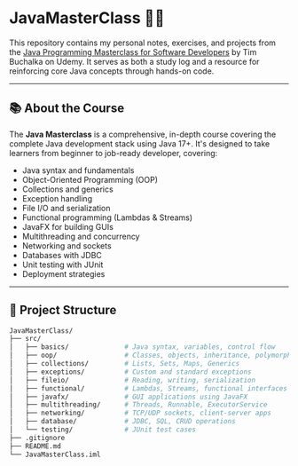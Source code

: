 # JavaMasterClass 🧑‍💻

This repository contains my personal notes, exercises, and projects from the [Java Programming Masterclass for Software Developers](https://www.udemy.com/course/java-the-complete-java-developer-course/) by Tim Buchalka on Udemy. It serves as both a study log and a resource for reinforcing core Java concepts through hands-on code.

---

## 📚 About the Course

The **Java Masterclass** is a comprehensive, in-depth course covering the complete Java development stack using Java 17+. It's designed to take learners from beginner to job-ready developer, covering:

- Java syntax and fundamentals
- Object-Oriented Programming (OOP)
- Collections and generics
- Exception handling
- File I/O and serialization
- Functional programming (Lambdas & Streams)
- JavaFX for building GUIs
- Multithreading and concurrency
- Networking and sockets
- Databases with JDBC
- Unit testing with JUnit
- Deployment strategies

---

## 📁 Project Structure

```bash
JavaMasterClass/
├── src/
│   ├── basics/              # Java syntax, variables, control flow
│   ├── oop/                 # Classes, objects, inheritance, polymorphism
│   ├── collections/         # Lists, Sets, Maps, Generics
│   ├── exceptions/          # Custom and standard exceptions
│   ├── fileio/              # Reading, writing, serialization
│   ├── functional/          # Lambdas, Streams, functional interfaces
│   ├── javafx/              # GUI applications using JavaFX
│   ├── multithreading/      # Threads, Runnable, ExecutorService
│   ├── networking/          # TCP/UDP sockets, client-server apps
│   ├── database/            # JDBC, SQL, CRUD operations
│   └── testing/             # JUnit test cases
├── .gitignore
├── README.md
└── JavaMasterClass.iml